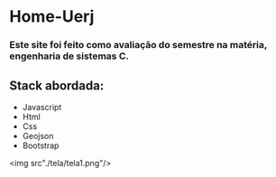 # Home-Uerj

### Este site foi feito como avaliação do semestre na matéria, engenharia de sistemas C. 

## Stack abordada:
- Javascript
- Html
- Css
- Geojson
- Bootstrap

<img src"./tela/tela1.png"/>
